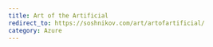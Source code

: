 ```yaml
---
title: Art of the Artificial
redirect_to: https://soshnikov.com/art/artofartificial/
category: Azure
---
```

